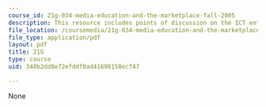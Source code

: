 ```yaml
---
course_id: 21g-034-media-education-and-the-marketplace-fall-2005
description: This resource includes points of discussion on the ICT entrepreneurship.
file_location: /coursemedia/21g-034-media-education-and-the-marketplace-fall-2005/348b2dd8e72efddf0ad41698158ecf47_MIT21G_034F05_ictentrpnshp.pdf
file_type: application/pdf
layout: pdf
title: 21G
type: course
uid: 348b2dd8e72efddf0ad41698158ecf47

---
```

None